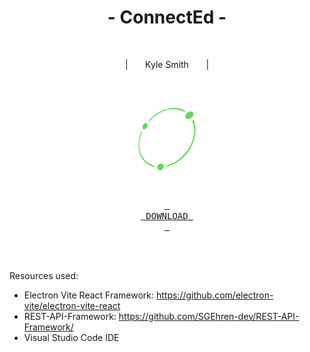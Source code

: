 <div align = center>

# - ConnectEd -

<br>

<p>
  | &nbsp &nbsp &nbsp Kyle Smith &nbsp &nbsp &nbsp |
</p>

<br>
<br>

<img src="./connectEd/src/assets/icons/connected-frame-logo.svg" alt="ConnectEd" height="25%" width="25%">

<br>
<br>

[<kbd> <br> DOWNLOAD <br> </kbd>][KBD]


</div>

<br>
<br>


Resources used:
- Electron Vite React Framework: https://github.com/electron-vite/electron-vite-react
- REST-API-Framework: https://github.com/SGEhren-dev/REST-API-Framework/ 
- Visual Studio Code IDE


<!---------------------------------------------------------------------------->

[KBD]: Types/KBD.md

<!--------------------------------------------------------------------------->

